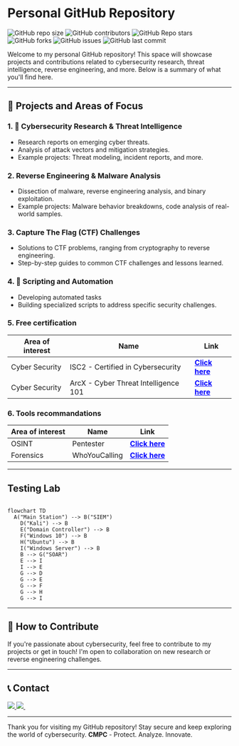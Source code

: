 # Personal GitHub Repository

![GitHub repo size](https://img.shields.io/github/repo-size/C-M-P-C/C-M-P-C.github.io)
![GitHub contributors](https://img.shields.io/github/contributors/C-M-P-C/C-M-P-C.github.io)
![GitHub Repo stars](https://img.shields.io/github/stars/C-M-P-C/C-M-P-C.github.io)
![GitHub forks](https://img.shields.io/github/forks/C-M-P-C/C-M-P-C.github.io?style=social)
![GitHub issues](https://img.shields.io/github/issues/C-M-P-C/C-M-P-C.github.io)
![GitHub last commit](https://img.shields.io/github/last-commit/C-M-P-C/C-M-P-C.github.io)


Welcome to my personal GitHub repository! This space will showcase projects and contributions related to cybersecurity research, threat intelligence, reverse engineering, and more. Below is a summary of what you'll find here.

---

## 🚀 Projects and Areas of Focus

### 1. **🔐 Cybersecurity Research & Threat Intelligence**
   - Research reports on emerging cyber threats.
   - Analysis of attack vectors and mitigation strategies.
   - Example projects: Threat modeling, incident reports, and more.

### 2. **Reverse Engineering & Malware Analysis**
   - Dissection of malware, reverse engineering analysis, and binary exploitation.
   - Example projects: Malware behavior breakdowns, code analysis of real-world samples.

### 3. **Capture The Flag (CTF) Challenges**
   - Solutions to CTF problems, ranging from cryptography to reverse engineering.
   - Step-by-step guides to common CTF challenges and lessons learned.

### 4. **🤖 Scripting and Automation**
   - Developing automated tasks
   - Building specialized scripts to address specific security challenges.

### 5. **Free certification**

   Area of interest  | Name | Link
   ------------- | ------------- | -------------
   Cyber Security  | ISC2 - Certified in Cybersecurity  | <a href="https://www.isc2.org/landing/1mcc" target="_blank" style="color: blue; font-weight: bold;">Click here</a>
   Cyber Security  | ArcX - Cyber Threat Intelligence 101  | <a href="https://arcx.io/courses/cyber-threat-intelligence-101" target="_blank" style="color: blue; font-weight: bold;">Click here</a>

 ### 6. **Tools recommandations**

 Area of interest  | Name | Link
   ------------- | ------------- | -------------
   OSINT  | Pentester  | <a href="https://pentester.com/" target="_blank" style="color: blue; font-weight: bold;">Click here</a>
   Forensics  | WhoYouCalling  | <a href="https://github.com/H4NM/WhoYouCalling" target="_blank" style="color: blue; font-weight: bold;">Click here</a>
   
---

## Testing Lab

```mermaid

flowchart TD
  A("Main Station") --> B("SIEM")
    D("Kali") --> B
    E("Domain Controller") --> B
    F("Windows 10") --> B
    H("Ubuntu") --> B
    I("Windows Server") --> B
    B --> G("SOAR")
    E --> I
    I --> E
    G --> D
    G --> E
    G --> F
    G --> H
    G --> I

```
---

## 🤝 How to Contribute
If you're passionate about cybersecurity, feel free to contribute to my projects or get in touch! I'm open to collaboration on new research or reverse engineering challenges.

---
## 📞 Contact

<a href="https://x.com/learntocatch" target="_blank">  <img src="https://img.shields.io/badge/Twitter-1DA1F2?style=for-the-badge&logo=twitter&logoColor=white"/> </a>  <a href="mailto:c-m-p-c@hotmail.com">   <img src="https://img.shields.io/badge/Microsoft_Outlook-0078D4?style=for-the-badge&logo=microsoft-outlook&logoColor=white" />
</a>   


---
Thank you for visiting my GitHub repository! Stay secure and keep exploring the world of cybersecurity.
**CMPC** - Protect. Analyze. Innovate.


